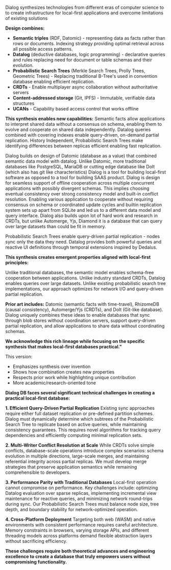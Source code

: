 Dialog synthesizes technologies from different eras of computer science to to create infrastructure for local-first applications and overcome limitations of existing solutions

**Design combines:**

- **Semantic triples** (RDF, Datomic) - representing data as facts rather than rows or documents. Indexing strategy providing optimal retrieval across all possible access patterns.
- **Datalog** (deductive databases, logic programming) - declarative queries and rules replacing need for document or table schemas and their evolution.
- **Probabilistic Search Trees** (Merkle Search Trees, Prolly Trees, Geometric Trees) - Replacing traditional B-Tree's used in convention database enabling efficient replication.
- **CRDTs** - Enable multiplayer async collaboration without authoritative servers
- **Content-addressed storage** (Git, IPFS) - Immutable, verifiable data structures
- **UCANs** - Capability based access control that works offline 

**This synthesis enables new capabilities:** Semantic facts allow applications to interpret shared data without a consensus on schema, enabling them to evolve and cooperate on shared data independently. Datalog queries combined with covering indexes enable query-driven, on-demand partial replication. History Independent, Probabilistic Search Trees make identifying differences between replicas efficient enabling fast replication.

Dialog builds on design of Datomic (database as a value) that combined semantic data model with datalog. Unlike Datomic, more traditional databases like PostgreSQL, MariaDB or cutting edge database like Dolt (which also has git like characteristics) Dialog is a tool for building local-first software as opposed to a tool for building SAAS product. Dialog is design for seamless support of offline cooperation across multiple concurrent applications with possibly divergent schemas. This implies choosing eventual consistency over strong consistency model and built-in conflict resolution. Enabling various application to cooperate without requiring consensus on schema or coordinated update cycles and builtin replication system sets up apart from SQLite and led us to a different data model and query interface. Dialog also builds upon lot of hard work and research in CRDTs, but unlike Automerge, Yjs, Diamond it is a database that can query over large datasets than could be fit in memory.







Probabilistic Search Trees enable query-driven partial replication - nodes sync only the data they need. Datalog provides both powerful queries and reactive UI definitions through temporal extensions inspired by Dedalus.



**This synthesis creates emergent properties aligned with local-first principles:**

Unlike traditional databases, the semantic model enables schema-free cooperation between applications. Unlike industry standard CRDTs, Datalog enables queries over large datasets. Unlike existing probabilistic search tree implementations, our approach optimizes for network I/O and query-driven partial replication.

**Prior art includes:** Datomic (semantic facts with time-travel), RhizomeDB (causal consistency), Automerge/Yjs (CRDTs), and Dolt (Git-like database). Dialog uniquely combines these ideas to enable databases that sync through blob stores without coordination servers, support query-driven partial replication, and allow applications to share data without coordinating schemas.

**We acknowledge this rich lineage while focusing on the specific synthesis that makes local-first databases practical."**

This version:

- Emphasizes synthesis over invention
- Shows how combination creates new properties
- Respects prior work while highlighting unique contribution
- More academic/research-oriented tone





**Dialog DB faces several significant technical challenges in creating a practical local-first database:**

**1. Efficient Query-Driven Partial Replication** Existing sync approaches require either full dataset replication or pre-defined partition schemes. Dialog must dynamically determine which subtrees of the Probabilistic Search Tree to replicate based on active queries, while maintaining consistency guarantees. This requires novel algorithms for tracking query dependencies and efficiently computing minimal replication sets.

**2. Multi-Writer Conflict Resolution at Scale** While CRDTs solve simple conflicts, database-scale operations introduce complex scenarios: schema evolution in multiple directions, large-scale merges, and maintaining referential integrity across partial replicas. We must develop merge strategies that preserve application semantics while remaining comprehensible to developers.

**3. Performance Parity with Traditional Databases** Local-first operation cannot compromise on performance. Key challenges include: optimizing Datalog evaluation over sparse replicas, implementing incremental view maintenance for reactive queries, and minimizing network round-trips during sync. Our Probabilistic Search Trees must balance node size, tree depth, and boundary stability for network-optimized operation.

**4. Cross-Platform Deployment** Targeting both web (WASM) and native environments with consistent performance requires careful architecture. Memory constraints in browsers, varying storage APIs, and different threading models across platforms demand flexible abstraction layers without sacrificing efficiency.

**These challenges require both theoretical advances and engineering excellence to create a database that truly empowers users without compromising functionality.**